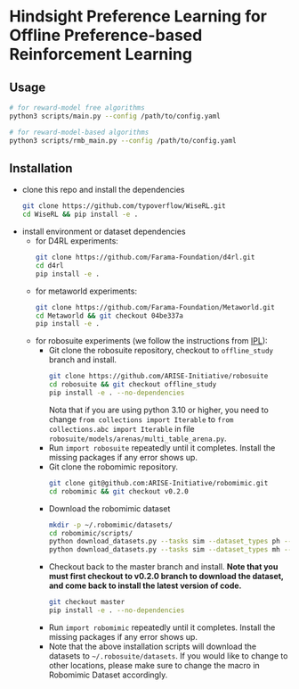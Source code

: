 # Hindsight Preference Learning for Offline Preference-based Reinforcement Learning

## Usage
```bash
# for reward-model free algorithms
python3 scripts/main.py --config /path/to/config.yaml

# for reward-model-based algorithms
python3 scripts/rmb_main.py --config /path/to/config.yaml
```


## Installation
+ clone this repo and install the dependencies
  ```bash
  git clone https://github.com/typoverflow/WiseRL.git
  cd WiseRL && pip install -e .
  ```
+ install environment or dataset dependencies
  + for D4RL experiments:
    ```bash
    git clone https://github.com/Farama-Foundation/d4rl.git
    cd d4rl
    pip install -e .
    ```
  + for metaworld experiments:
    ```bash
    git clone https://github.com/Farama-Foundation/Metaworld.git
    cd Metaworld && git checkout 04be337a
    pip install -e .
    ```
  + for robosuite experiments (we follow the instructions from [IPL](https://github.com/jhejna/inverse-preference-learning?tab=readme-ov-file)):
    + Git clone the robosuite repository, checkout to `offline_study` branch and install.
      ```bash
      git clone https://github.com/ARISE-Initiative/robosuite
      cd robosuite && git checkout offline_study
      pip install -e . --no-dependencies
      ```
      Nota that if you are using python 3.10 or higher, you need to change `from collections import Iterable` to `from collections.abc import Iterable` in file `robosuite/models/arenas/multi_table_arena.py`.
    + Run `import robosuite` repeatedly until it completes. Install the missing packages if any error shows up.
    + Git clone the robomimic repository.
      ```bash
      git clone git@github.com:ARISE-Initiative/robomimic.git
      cd robomimic && git checkout v0.2.0
      ```
    + Download the robomimic dataset
      ```bash
      mkdir -p ~/.robomimic/datasets/
      cd robomimic/scripts/
      python download_datasets.py --tasks sim --dataset_types ph --hdf5_types low_dim --download_dir ~/.robomimic/datasets/
      python download_datasets.py --tasks sim --dataset_types mh --hdf5_types low_dim --download_dir ~/.robomimic/datasets/
      ```
    + Checkout back to the master branch and install. **Note that you must first checkout to v0.2.0 branch to download the dataset, and come back to install the latest version of code.**
      ```bash
      git checkout master
      pip install -e . --no-dependencies
      ```
    + Run `import robomimic` repeatedly until it completes. Install the missing packages if any error shows up.
    + Note that the above installation scripts will download the datasets to `~/.robosuite/datasets`. If you would like to change to other locations, please make sure to change the macro in Robomimic Dataset accordingly.

